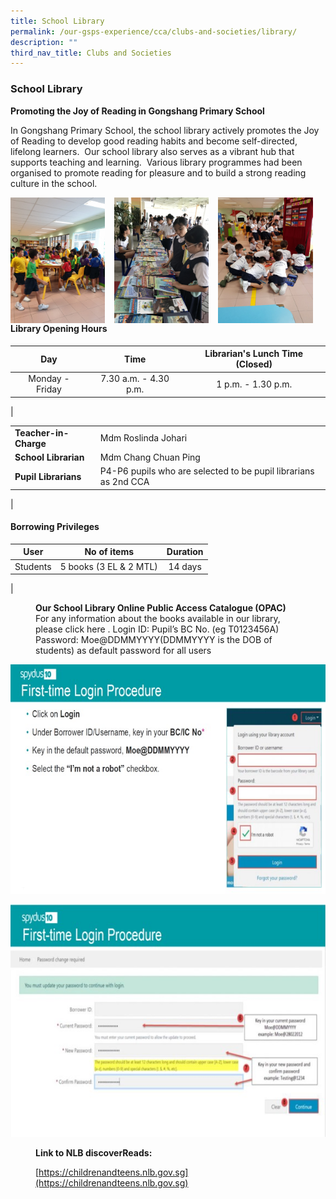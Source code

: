 ```yaml
---
title: School Library
permalink: /our-gsps-experience/cca/clubs-and-societies/library/
description: ""
third_nav_title: Clubs and Societies
---
```

### **School Library**
**Promoting the Joy of Reading in Gongshang Primary School**

In Gongshang Primary School, the school library actively promotes the Joy of Reading to develop good reading habits and become self-directed, lifelong learners.  Our school library also serves as a vibrant hub that supports teaching and learning.  Various library programmes had been organised to promote reading for pleasure and to build a strong reading culture in the school.

<img src="/images/lib1.jpg" style="width:30%;margin-right:15px;" align = "left">
<img src="/images/lib2.jpg" style="width:30%;margin-right:15px;" align = "left">
<img src="/images/lib3.jpg" style="width:30%;margin-right:15px;" align = "left">

####  **Library Opening Hours**

| Day | Time | Librarian's Lunch Time (Closed) |
|:---:|:---:|:---:|
| Monday - Friday | 7.30 a.m. - 4.30 p.m.  | 1 p.m. - 1.30 p.m. |
|

|  |  |
|---|---|
| **Teacher-in-Charge** | Mdm Roslinda Johari  |
| **School Librarian** | Mdm Chang Chuan Ping |
| **Pupil Librarians** | P4-P6 pupils who are selected to be pupil librarians as 2nd CCA  |
|

#### **Borrowing Privileges**

| User | No of items | Duration |
|:---:|:---:|:---:|
| Students | 5 books (3 EL & 2 MTL) | 14 days |
|

<figure>
	<figcaption><strong>  Our School Library Online Public Access Catalogue (OPAC)</strong> <br> 
For any information about the books available in our library, please click here .  
Login ID: Pupil’s BC No. (eg T0123456A)
Password:  Moe@DDMMYYYY(DDMMYYYY is the DOB of students) as default password for all users
 </figcaption>
</figure>

![](/images/lib4.jpg)

![](/images/lib5.jpg)

<figure>
	<figcaption><strong> Link to NLB discoverReads:<br></strong>
		
[https://childrenandteens.nlb.gov.sg](https://childrenandteens.nlb.gov.sg)
	</figcaption>
</figure>